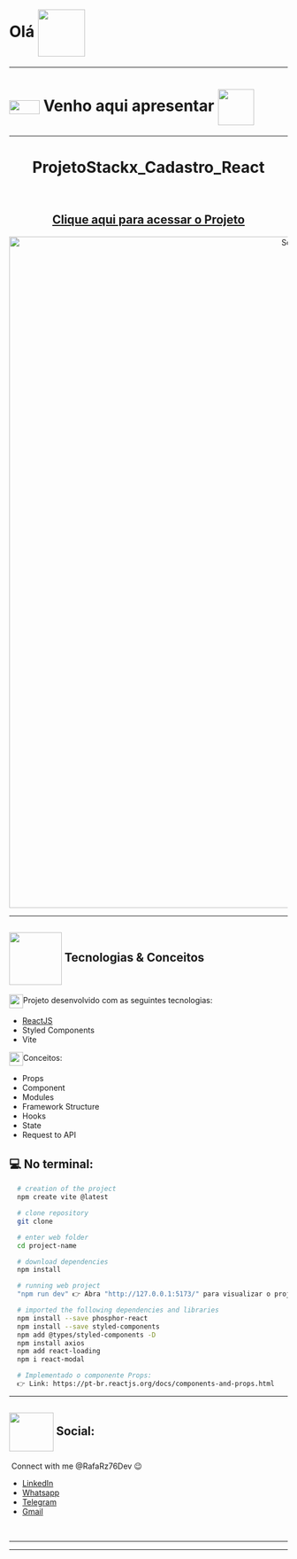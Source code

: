 # Olá <img src="https://media.giphy.com/media/l1J9sBOqBIvnafnUc/giphy.gif" align="center" width="85">

---

# <img src="https://media.giphy.com/media/XwcRflO9HD0Sk6RaRM/giphy.gif" align="center" height="25" width="55"> Venho aqui apresentar <img src="https://media.giphy.com/media/LmqitTYGsNMiWu3VWO/giphy.gif" align="center" width="65">

---

# <div align="center"> ProjetoStackx_Cadastro_React

<br>

## <div align="center">[Clique aqui para acessar o Projeto](https://rafarz76dev-desafiostackx-web30-react.netlify.app/)

<div align="center">
<img width="1212" alt="Screen Shot 2022-07-21 at 22 39 08" src="https://user-images.githubusercontent.com/57332512/183978135-6d14a825-b837-4305-9a47-065ce76a020c.png">
 </div>

---

## <img src="https://media.giphy.com/media/eBqEQyWGdgSNgRVLCV/giphy.gif" align="center" height="95" width="95"> Tecnologias & Conceitos

<img src="https://media.giphy.com/media/XwcRflO9HD0Sk6RaRM/giphy.gif" align="center" height="25" width="25">Projeto desenvolvido com as seguintes tecnologias:

- [ReactJS](https://reactjs.org/)
- Styled Components
- Vite

<img src="https://media.giphy.com/media/XwcRflO9HD0Sk6RaRM/giphy.gif" align="center" height="25" width="25">Conceitos:

- Props
- Component
- Modules
- Framework Structure
- Hooks
- State
- Request to API

## :computer: No terminal:

```bash
  # creation of the project
  npm create vite @latest

  # clone repository
  git clone

  # enter web folder
  cd project-name

  # download dependencies
  npm install

  # running web project
  "npm run dev" 👉 Abra "http://127.0.0.1:5173/" para visualizar o projeto em seu navegador

  # imported the following dependencies and libraries
  npm install --save phosphor-react
  npm install --save styled-components
  npm add @types/styled-components -D
  npm install axios
  npm add react-loading
  npm i react-modal

  # Implementado o componente Props:
  👉 Link: https://pt-br.reactjs.org/docs/components-and-props.html
```

---

## <img src="https://media.giphy.com/media/hWhzyAxIu6rVS5AKbP/giphy.gif" align="center"  height="70" width="80"> Social:

&nbsp;Connect with me @RafaRz76Dev :wink:
<br />

- [LinkedIn](https://www.linkedin.com/in/rafael-raizer/)
- [Whatsapp](https://api.whatsapp.com/send/?phone=47999327137)
- [Telegram](https://t.me/RafaRaizer76)
- [Gmail](mailto:rafaelraizer76@gmail.com)

<br />

---
[ts]: https://www.typescriptlang.org

---
[documentação react]: https://pt-br.reactjs.org/docs/getting-started.html.
